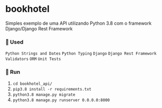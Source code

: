 # bookhotel

Simples exemplo de uma API utilizando Python 3.8 com o framework Django/Django Rest Framework

### :rocket: Used

``Python Strings and Dates``
``Python Typing``
``Django``
``Django Rest Framework``
``Validators``
``ORM``
``Unit Tests``


### :rocket: Run

1. ``cd bookhotel_api/``
2. ``pip3.8 install -r requirements.txt``
3. ``python3.8 manage.py migrate``
4. ``python3.8 manage.py runserver 0.0.0.0:8000``